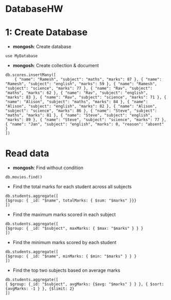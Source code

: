 # DatabaseHW
# 1: Create Database
- **mongosh**: Create database
```
use MyDatabase
```
- **mongosh**: Create collection & document
```
db.scores.insertMany([
    { "name": "Ramesh", "subject": "maths", "marks": 87 }, { "name": "Ramesh", "subject": "english", "marks": 59 }, { "name": "Ramesh", "subject": "science", "marks": 77 }, { "name": "Rav", "subject": "maths", "marks": 62 }, { "name": "Rav", "subject": "english", "marks": 83 }, { "name": "Rav", "subject": "science", "marks": 71 }, { "name": "Alison", "subject": "maths", "marks": 84 }, { "name": "Alison", "subject": "english", "marks": 82 }, { "name": "Alison", "subject": "science", "marks": 86 }, { "name": "Steve", "subject": "maths", "marks": 81 }, { "name": "Steve", "subject": "english", "marks": 89 }, { "name": "Steve", "subject": "science", "marks": 77 }, { "name": "Jan", "subject": "english", "marks": 0, "reason": "absent" }
])
```
# Read data
- **mongosh**: Find without condition
```
db.movies.find()
```
- Find the total marks for each student across all subjects
```
db.students.aggregate([
{$group: { _id: "$name", totalMarks: { $sum: "$marks" }}}
])
```

- Find the maximum marks scored in each subject
```
db.students.aggregate([
{$group: { _id: "$subject", maxMarks: { $max: "$marks" } } }
])
```

- Find the minimum marks scored by each student
```
db.students.aggregate([
{$group: { _id: "$name", minMarks: { $min: "$marks" } } }
])
```

- Find the top two subjects based on average marks
```
db.students.aggregate([
{ $group: {_id: "$subject", avgMarks: {$avg: "$marks" } } }, { $sort: {avgMarks: -1 } }, {$limit: 2}
])
```
